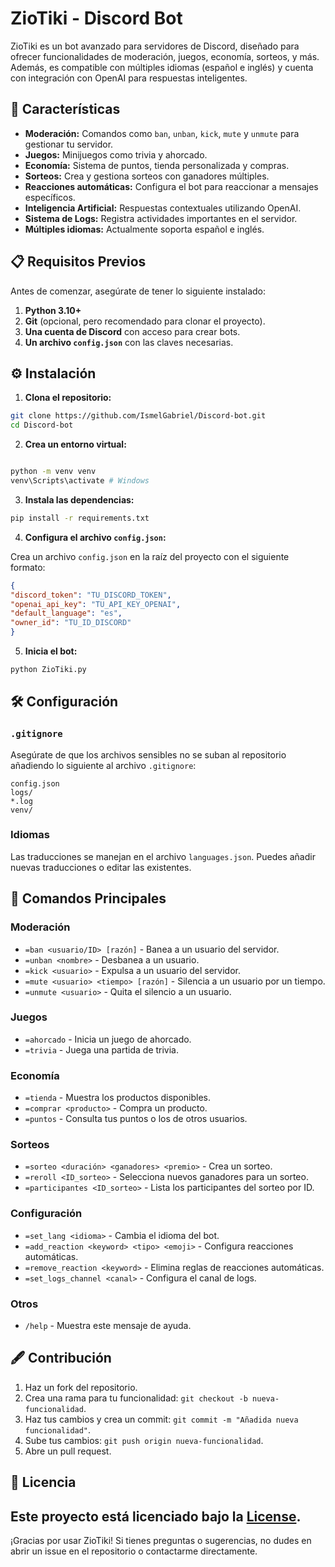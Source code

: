 # ZioTiki - Discord Bot

ZioTiki es un bot avanzado para servidores de Discord, diseñado para ofrecer funcionalidades de moderación, juegos, economía, sorteos, y más. Además, es compatible con múltiples idiomas (español e inglés) y cuenta con integración con OpenAI para respuestas inteligentes.

## 🚀 Características
- **Moderación:** Comandos como `ban`, `unban`, `kick`, `mute` y `unmute` para gestionar tu servidor.
- **Juegos:** Minijuegos como trivia y ahorcado.
- **Economía:** Sistema de puntos, tienda personalizada y compras.
- **Sorteos:** Crea y gestiona sorteos con ganadores múltiples.
- **Reacciones automáticas:** Configura el bot para reaccionar a mensajes específicos.
- **Inteligencia Artificial:** Respuestas contextuales utilizando OpenAI.
- **Sistema de Logs:** Registra actividades importantes en el servidor.
- **Múltiples idiomas:** Actualmente soporta español e inglés.

## 📋 Requisitos Previos

Antes de comenzar, asegúrate de tener lo siguiente instalado:
1. **Python 3.10+**
2. **Git** (opcional, pero recomendado para clonar el proyecto).
3. **Una cuenta de Discord** con acceso para crear bots.
4. **Un archivo `config.json`** con las claves necesarias.

## ⚙️ Instalación

1. **Clona el repositorio:**
```bash
git clone https://github.com/IsmelGabriel/Discord-bot.git
cd Discord-bot
```

2. **Crea un entorno virtual:**
```bash

python -m venv venv
venv\Scripts\activate # Windows
```

3. **Instala las dependencias:**

```bash
pip install -r requirements.txt
```

4. **Configura el archivo `config.json`:**

Crea un archivo `config.json` en la raíz del proyecto con el siguiente formato:
```json
{
"discord_token": "TU_DISCORD_TOKEN",
"openai_api_key": "TU_API_KEY_OPENAI",
"default_language": "es",
"owner_id": "TU_ID_DISCORD"
}
```

5. **Inicia el bot:**

```bash
python ZioTiki.py
```
## 🛠️ Configuración
### `.gitignore`
Asegúrate de que los archivos sensibles no se suban al repositorio añadiendo lo siguiente al archivo `.gitignore`:
```plaintext
config.json
logs/
*.log
venv/
```

### Idiomas

Las traducciones se manejan en el archivo `languages.json`. Puedes añadir nuevas traducciones o editar las existentes.

## 📜 Comandos Principales

### Moderación
- `=ban <usuario/ID> [razón]` - Banea a un usuario del servidor.
- `=unban <nombre>` - Desbanea a un usuario.
- `=kick <usuario>` - Expulsa a un usuario del servidor.
- `=mute <usuario> <tiempo> [razón]` - Silencia a un usuario por un tiempo.
- `=unmute <usuario>` - Quita el silencio a un usuario.
### Juegos
- `=ahorcado` - Inicia un juego de ahorcado.
- `=trivia` - Juega una partida de trivia.
### Economía
- `=tienda` - Muestra los productos disponibles.
- `=comprar <producto>` - Compra un producto.
- `=puntos` - Consulta tus puntos o los de otros usuarios.
### Sorteos
- `=sorteo <duración> <ganadores> <premio>` - Crea un sorteo.
- `=reroll <ID_sorteo>` - Selecciona nuevos ganadores para un sorteo.
- `=participantes <ID_sorteo>` - Lista los participantes del sorteo por ID.
### Configuración
- `=set_lang <idioma>` - Cambia el idioma del bot.
- `=add_reaction <keyword> <tipo> <emoji>` - Configura reacciones automáticas.
- `=remove_reaction <keyword>` - Elimina reglas de reacciones automáticas.
- `=set_logs_channel <canal>` - Configura el canal de logs.
### Otros
- `/help` - Muestra este mensaje de ayuda.

## 🖋️ Contribución

1. Haz un fork del repositorio.
2. Crea una rama para tu funcionalidad: `git checkout -b nueva-funcionalidad`.
3. Haz tus cambios y crea un commit: `git commit -m "Añadida nueva funcionalidad"`.
4. Sube tus cambios: `git push origin nueva-funcionalidad`.
5. Abre un pull request.

## 📜 Licencia
Este proyecto está licenciado bajo la [License](LICENSE).
---
¡Gracias por usar ZioTiki! Si tienes preguntas o sugerencias, no dudes en abrir un issue en el repositorio o contactarme directamente.